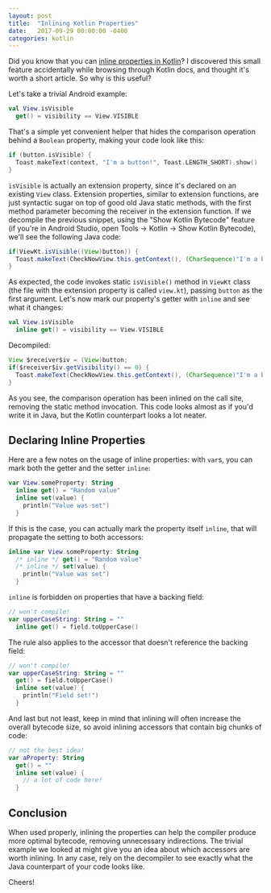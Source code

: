 ```yaml
---
layout: post
title:  "Inlining Kotlin Properties"
date:   2017-09-29 00:00:00 -0400
categories: kotlin
---
```

Did you know that you can [inline properties in Kotlin][inline-properties]? I discovered this small 
feature accidentally while browsing through Kotlin docs, and thought it's worth a short article. So 
why is this useful?

Let's take a trivial Android example:

```kotlin
val View.isVisible
  get() = visibility == View.VISIBLE
```

That's a simple yet convenient helper that hides the comparison operation behind a `Boolean` 
property, making your code look like this:

```kotlin
if (button.isVisible) {
  Toast.makeText(context, "I'm a button!", Toast.LENGTH_SHORT).show()
}
```

`isVisible` is actually an extension property, since it's declared on an existing `View` class. 
Extension properties, similar to extension functions, are just syntactic sugar on top of good old 
Java static methods, with the first method parameter becoming the receiver in the extension 
function. If we decompile the previous snippet, using the "Show Kotlin Bytecode" feature (if you're 
in Android Studio, open Tools -> Kotlin -> Show Kotlin Bytecode), we'll see the following Java code:

```java
if(ViewKt.isVisible((View)button)) {
  Toast.makeText(CheckNowView.this.getContext(), (CharSequence)"I'm a button!", 0).show();
}
```

As expected, the code invokes static `isVisible()` method in `ViewKt` class (the file with the 
extension property is called `view.kt`), passing `button` as the first argument. Let's now mark our 
property's getter with `inline` and see what it changes:

```kotlin
val View.isVisible
  inline get() = visibility == View.VISIBLE
```

Decompiled:

```java
View $receiver$iv = (View)button;
if($receiver$iv.getVisibility() == 0) {
  Toast.makeText(CheckNowView.this.getContext(), (CharSequence)"I'm a button!", 0).show();
}
```

As you see, the comparison operation has been inlined on the call site, removing the static method 
invocation. This code looks almost as if you'd write it in Java, but the Kotlin counterpart looks a 
lot neater.

## Declaring Inline Properties

Here are a few notes on the usage of inline properties: with `var`s, you can mark both the getter 
and the setter `inline`:

```kotlin
var View.someProperty: String
  inline get() = "Random value"
  inline set(value) {
    println("Value was set")
  }
```

If this is the case, you can actually mark the property itself `inline`, that will propagate the 
setting to both accessors:

```kotlin
inline var View.someProperty: String
  /* inline */ get() = "Random value"
  /* inline */ set(value) {
    println("Value was set")
  }
```

`inline` is forbidden on properties that have a backing field:

```kotlin
// won't compile!
var upperCaseString: String = ""
  inline get() = field.toUpperCase()
```

The rule also applies to the accessor that doesn't reference the backing field:

```kotlin
// won't compile!
var upperCaseString: String = ""
  get() = field.toUpperCase()
  inline set(value) {
    println("Field set!")
  }
```

And last but not least, keep in mind that inlining will often increase the overall bytecode size, so 
avoid inlining accessors that contain big chunks of code:

```kotlin
// not the best idea!
var aProperty: String
  get() = ""
  inline set(value) {
    // a lot of code here!
  }
```

## Conclusion

When used properly, inlining the properties can help the compiler produce more optimal bytecode, 
removing unnecessary indirections. The trivial example we looked at might give you an idea about 
which accessors are worth inlining. In any case, rely on the decompiler to see exactly what the Java 
counterpart of your code looks like.

Cheers!

[inline-properties]: https://kotlinlang.org/docs/reference/inline-functions.html#inline-properties

